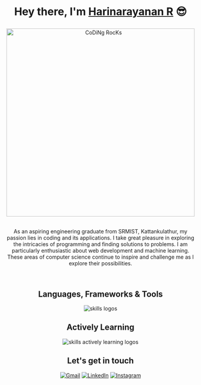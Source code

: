 <h1 align="center">
   
   Hey there, I'm [Harinarayanan R][WEBSITE] 😎
</h1>
<div align="center">
   <img  src="https://github.com/SP-XD/SP-XD/blob/main/images/dev-working_rounded.gif?raw=true" href="https://github.com/sp-xd" alt="CoDiNg RocKs"  width="500px"/>
</div>


<br />

<div>
  <p align="center">
 As an aspiring engineering graduate from SRMIST, Kattankulathur, my passion lies in coding and its applications. I take great pleasure in exploring the intricacies of programming and finding solutions to problems. I am particularly enthusiastic about web development and machine learning. These areas of computer science continue to inspire and challenge me as I explore their possibilities. 
  </p>
</div>
<br/>
<div align="center">
  <h2>Languages, Frameworks & Tools</h2>
  <img src="https://skillicons.dev/icons?i=git,github,nodejs,html,css,tailwind,js,react,c,cpp,py,mysql,netlify,vercel,vscode" alt="skills logos" />
  <br /> 
  <h2>Actively Learning</h3>
  <img src="https://skillicons.dev/icons?i=ts,threejs,aws,firebase" alt="skills actively learning logos">
</div>

<h2 align="center"> Let's get in touch </h2>
<div align="center">
  <a href="mailto:hnnair1903@gmail.com"><img alt="Gmail" src="https://img.shields.io/badge/Gmail-D14836?style=for-the-badge&logo=gmail&logoColor=white" /></a>
  <a href="https://www.linkedin.com/in/harinarayanan-r/"><img alt="LinkedIn" src="https://img.shields.io/badge/linkedin-%230077B5.svg?style=for-the-badge&logo=linkedin&logoColor=white" /></a>
  <a href="https://www.instagram.com/hari.narayanan_/"><img alt="Instagram" src="https://img.shields.io/badge/instagram-%23E4405F.svg?style=for-the-badge&logo=Instagram&logoColor=white" /></a>
</div>
  
[WEBSITE]: https://harinarayanan.xyz
